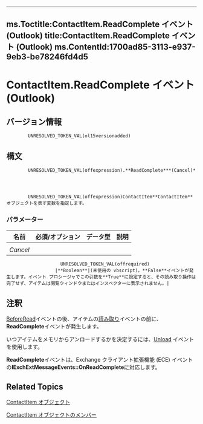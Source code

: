 
---
ms.Toctitle:ContactItem.ReadComplete イベント (Outlook)
title:ContactItem.ReadComplete イベント (Outlook)
ms.ContentId:1700ad85-3113-e937-9eb3-be78246fd4d5
---
# ContactItem.ReadComplete イベント (Outlook)





## バージョン情報

            UNRESOLVED_TOKEN_VAL(ol15versionadded)
          



## 構文

            UNRESOLVED_TOKEN_VAL(offexpression).**ReadComplete***(Cancel)*




            UNRESOLVED_TOKEN_VAL(offexpression)ContactItem**ContactItem** オブジェクトを表す変数を指定します。

### パラメーター

|**名前**|**必須/オプション**|**データ型**|**説明**|
|---|---|---|---|
|||||
|*Cancel*|
                        UNRESOLVED_TOKEN_VAL(offrequired)
                      |**Boolean**|(未使用の vbscript)。**False**イベントが発生します。イベント プロシージャでこの引数を**True**に設定すると、その読み取り操作は完了せず、アイテムは閲覧ウィンドウまたはインスペクターに表示されません。|





## 注釈
[BeforeRead](cebd1e59-b3a4-3c9d-5ed1-ff95c2c3d1ed)イベントの後、アイテムの[読み取り](508b4637-9d74-7645-7719-3c148d0688d8.md)イベントの前に、 **ReadComplete**イベントが発生します。



いつアイテムをメモリからアンロードするかを決定するには、[Unload](16a3d7ce-0843-5eb5-bbea-df6557ceda05.md) イベントを使用します。



**ReadComplete**イベントは、Exchange クライアント拡張機能 (ECE) イベントの**IExchExtMessageEvents::OnReadComplete**に対応します。



## Related Topics

[ContactItem オブジェクト](8e32093c-a678-f1fd-3f35-c2d8994d166f.md)

[ContactItem オブジェクトのメンバー](a8b13369-4c87-02aa-e62a-1f3067e559fa.md)




